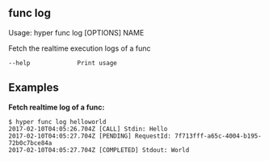 ## func log

  Usage: hyper func log [OPTIONS] NAME

  Fetch the realtime execution logs of a func

    --help             Print usage

## Examples

**Fetch realtime log of a func:**

    $ hyper func log helloworld
    2017-02-10T04:05:26.704Z [CALL] Stdin: Hello
    2017-02-10T04:05:27.704Z [PENDING] RequestId: 7f713fff-a65c-4004-b195-72b0c7bce84a
    2017-02-10T04:05:27.704Z [COMPLETED] Stdout: World
